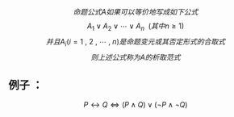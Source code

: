 $$命题公式A如果可以等价地写成如下公式$$
$$A_{1} \vee A_{2} \vee \cdots \vee A_{n} \ \ (其中n \geq 1)$$
$$ 并且 A_{i} (i = 1 \ , \ 2 \ , \ \cdots  \ , \ n)是命题变元或其否定形式的合取式$$
$$则上述公式称为A的析取范式$$

## 例子 ：
$$ P \leftrightarrow Q \Leftrightarrow (P \wedge Q) \vee (\neg P \wedge \neg Q)$$
